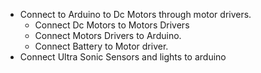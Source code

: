 - Connect to Arduino to Dc Motors through motor drivers.
	- Connect Dc Motors to Motors Drivers
	- Connect Motors Drivers to Arduino.
	- Connect Battery to Motor driver.
- Connect Ultra Sonic Sensors and lights to arduino